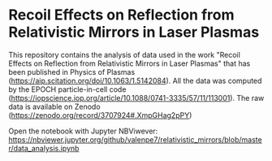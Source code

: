# Recoil Effects on Reflection from Relativistic Mirrors in Laser Plasmas

This repository contains the analysis of data used in the work "Recoil Effects on Reflection from Relativistic Mirrors in Laser Plasmas" that has been published in Physics of Plasmas (https://aip.scitation.org/doi/10.1063/1.5142084). All the data was computed by the EPOCH particle-in-cell code (https://iopscience.iop.org/article/10.1088/0741-3335/57/11/113001). The raw data is available on Zenodo (https://zenodo.org/record/3707924#.XmpGHag2pPY)

Open the notebook with Jupyter NBViwever: https://nbviewer.jupyter.org/github/valenpe7/relativistic_mirrors/blob/master/data_analysis.ipynb
